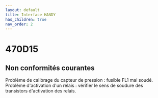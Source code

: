```yaml
---
layout: default
title: Interface HANDY
has_children: true
nav_order: 2
---
```

# [](#header-1)470D15

## [](#header-2)Non conformités courantes 
Problème de calibrage du capteur de pression : fusible FL1 mal soudé.  
Problème d'activation d'un relais : vérifier le sens de soudure des transistors d'activation des relais.  

